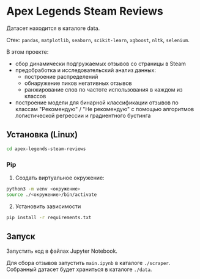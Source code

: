 # Apex Legends Steam Reviews

Датасет находится в каталоге data.

Стек: `pandas`, `matplotlib`, `seaborn`, `scikit-learn`, `xgboost`, `nltk`, `selenium`.

В этом проекте:
- сбор динамически подгружаемых отзывов со страницы в Steam
- предобработка и исследовательский анализ данных:
  - построение распределений
  - обнаружение пиков негативных отзывов
  - ранжирование слов по частоте использования в каждом из классов
- построение модели для бинарной классификации отзывов по классам "Рекомендую" / "Не рекомендую" с помощью алгоритмов логистической регрессии и градиентного бустинга

## Установка (Linux)

```bash
cd apex-legends-steam-reviews
```

### Pip
1. Создать виртуальное окружение:

```bash
python3 -m venv <окружение>
source ./<окружение>/bin/activate
```

2. Установить зависимости
```bash
pip install -r requirements.txt
```
## Запуск

Запустить код в файлах Jupyter Notebook.

Для сбора отзывов запустить `main.ipynb` в каталоге `./scraper`. Собранный датасет будет храниться в каталоге `./data`.
